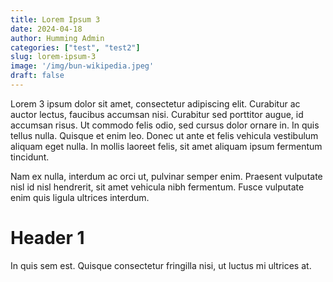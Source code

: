 ```yaml
---
title: Lorem Ipsum 3
date: 2024-04-18
author: Humming Admin
categories: ["test", "test2"]
slug: lorem-ipsum-3
image: '/img/bun-wikipedia.jpeg'
draft: false
---
```

Lorem 3 ipsum dolor sit amet, consectetur adipiscing elit. Curabitur ac auctor lectus, faucibus accumsan nisi. Curabitur sed porttitor augue, id accumsan risus. Ut commodo felis odio, sed cursus dolor ornare in. In quis tellus nulla. Quisque et enim leo. Donec ut ante et felis vehicula vestibulum aliquam eget nulla. In mollis laoreet felis, sit amet aliquam ipsum fermentum tincidunt. 

Nam ex nulla, interdum ac orci ut, pulvinar semper enim. Praesent vulputate nisl id nisl hendrerit, sit amet vehicula nibh fermentum. Fusce vulputate enim quis ligula ultrices interdum. 

# Header 1


In quis sem est. Quisque consectetur fringilla nisi, ut luctus mi ultrices at.